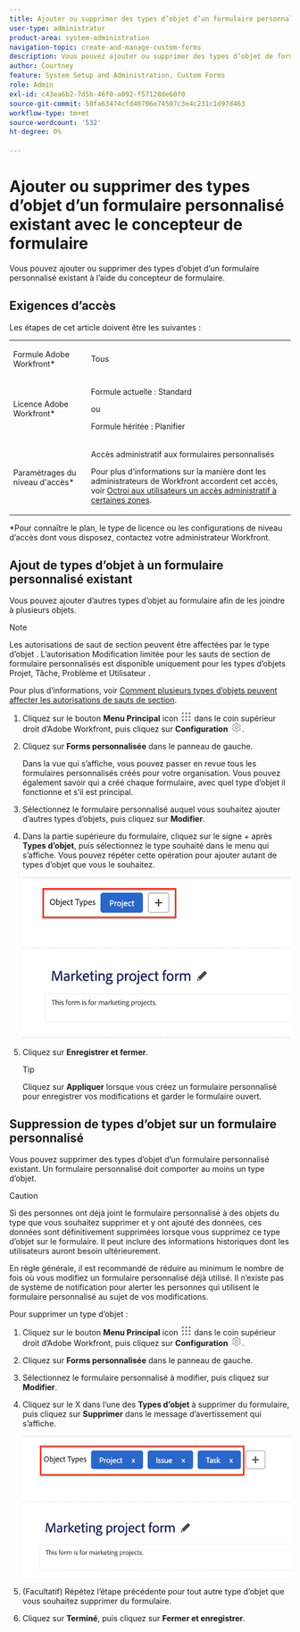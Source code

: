 ```yaml
---
title: Ajouter ou supprimer des types d’objet d’un formulaire personnalisé existant avec le concepteur de formulaire
user-type: administrator
product-area: system-administration
navigation-topic: create-and-manage-custom-forms
description: Vous pouvez ajouter ou supprimer des types d’objet de formulaires personnalisés à l’aide du concepteur de formulaire.
author: Courtney
feature: System Setup and Administration, Custom Forms
role: Admin
exl-id: c43ea6b2-7d5b-46f0-a092-f57128de60f0
source-git-commit: 50fa63474cfd40706e74507c3e4c231c1d97d463
workflow-type: tm+mt
source-wordcount: '532'
ht-degree: 0%

---
```


# Ajouter ou supprimer des types d’objet d’un formulaire personnalisé existant avec le concepteur de formulaire

Vous pouvez ajouter ou supprimer des types d’objet d’un formulaire personnalisé existant à l’aide du concepteur de formulaire.

## Exigences d’accès

Les étapes de cet article doivent être les suivantes :

<table style="table-layout:auto"> 
 <col> 
 <col> 
 <tbody> 
  <tr data-mc-conditions=""> 
   <td role="rowheader"> <p>Formule Adobe Workfront*</p> </td> 
   <td>Tous</td> 
  </tr> 
  <tr> 
   <td role="rowheader">Licence Adobe Workfront*</td> 
   <td>
   <p>Formule actuelle : Standard</p>
   <p>ou</p>
   <p>Formule héritée : Planifier</p></td> 
  </tr> 
  <tr data-mc-conditions=""> 
   <td role="rowheader">Paramétrages du niveau d'accès*</td> 
   <td><p>Accès administratif aux formulaires personnalisés</p> <p>Pour plus d’informations sur la manière dont les administrateurs de Workfront accordent cet accès, voir <a href="/help/quicksilver/administration-and-setup/add-users/configure-and-grant-access/grant-users-admin-access-certain-areas.md" class="MCXref xref">Octroi aux utilisateurs un accès administratif à certaines zones</a>.</p></td> 
  </tr>  
 </tbody> 
</table>

&#42;Pour connaître le plan, le type de licence ou les configurations de niveau d’accès dont vous disposez, contactez votre administrateur Workfront.

## Ajout de types d’objet à un formulaire personnalisé existant

Vous pouvez ajouter d’autres types d’objet au formulaire afin de les joindre à plusieurs objets.

>[!NOTE]
>
>Les autorisations de saut de section peuvent être affectées par le type d’objet . L’autorisation Modification limitée pour les sauts de section de formulaire personnalisés est disponible uniquement pour les types d’objets Projet, Tâche, Problème et Utilisateur .
>
>Pour plus d’informations, voir [Comment plusieurs types d’objets peuvent affecter les autorisations de sauts de section](/help/quicksilver/administration-and-setup/customize-workfront/create-manage-custom-forms/form-designer/design-a-form/organize-a-form.md#how-multiple-object-types-can-affect-section-break-permissions).


1. Cliquez sur le bouton **Menu Principal** icon ![](assets/main-menu-icon.png) dans le coin supérieur droit d’Adobe Workfront, puis cliquez sur **Configuration** ![](assets/gear-icon-settings.png).

1. Cliquez sur **Forms personnalisée** dans le panneau de gauche.

   Dans la vue qui s’affiche, vous pouvez passer en revue tous les formulaires personnalisés créés pour votre organisation. Vous pouvez également savoir qui a créé chaque formulaire, avec quel type d’objet il fonctionne et s’il est principal.

1. Sélectionnez le formulaire personnalisé auquel vous souhaitez ajouter d’autres types d’objets, puis cliquez sur **Modifier**.

1. Dans la partie supérieure du formulaire, cliquez sur le signe + après **Types d’objet**, puis sélectionnez le type souhaité dans le menu qui s’affiche. Vous pouvez répéter cette opération pour ajouter autant de types d’objet que vous le souhaitez.

   ![](assets/add-new-object.png)

1. Cliquez sur **Enregistrer et fermer**.

   >[!TIP]
   >
   >Cliquez sur **Appliquer** lorsque vous créez un formulaire personnalisé pour enregistrer vos modifications et garder le formulaire ouvert.

## Suppression de types d’objet sur un formulaire personnalisé

Vous pouvez supprimer des types d’objet d’un formulaire personnalisé existant. Un formulaire personnalisé doit comporter au moins un type d’objet.

>[!CAUTION]
>
>Si des personnes ont déjà joint le formulaire personnalisé à des objets du type que vous souhaitez supprimer et y ont ajouté des données, ces données sont définitivement supprimées lorsque vous supprimez ce type d’objet sur le formulaire. Il peut inclure des informations historiques dont les utilisateurs auront besoin ultérieurement.
>
>En règle générale, il est recommandé de réduire au minimum le nombre de fois où vous modifiez un formulaire personnalisé déjà utilisé. Il n’existe pas de système de notification pour alerter les personnes qui utilisent le formulaire personnalisé au sujet de vos modifications.

Pour supprimer un type d’objet :

1. Cliquez sur le bouton **Menu Principal** icon ![](assets/main-menu-icon.png) dans le coin supérieur droit d’Adobe Workfront, puis cliquez sur **Configuration** ![](assets/gear-icon-settings.png).

1. Cliquez sur **Forms personnalisée** dans le panneau de gauche.
1. Sélectionnez le formulaire personnalisé à modifier, puis cliquez sur **Modifier**.
1. Cliquez sur le X dans l’une des **Types d’objet** à supprimer du formulaire, puis cliquez sur **Supprimer** dans le message d’avertissement qui s’affiche.

   ![](assets/delete-object-types.png)

1. (Facultatif) Répétez l’étape précédente pour tout autre type d’objet que vous souhaitez supprimer du formulaire.
1. Cliquez sur **Terminé**, puis cliquez sur **Fermer et enregistrer**.
